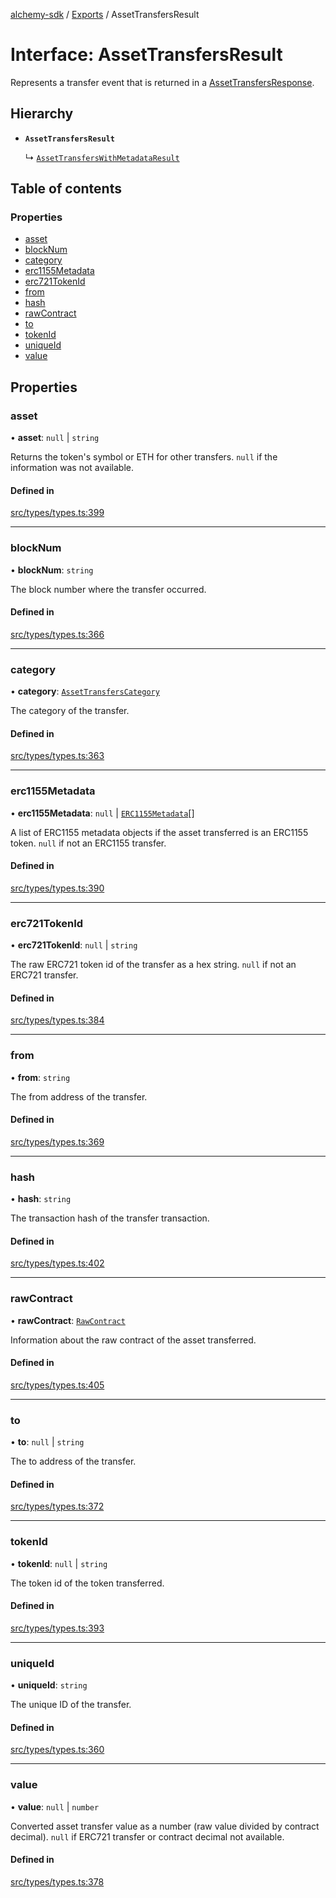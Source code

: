 [alchemy-sdk](../README.md) / [Exports](../modules.md) / AssetTransfersResult

# Interface: AssetTransfersResult

Represents a transfer event that is returned in a [AssetTransfersResponse](AssetTransfersResponse.md).

## Hierarchy

- **`AssetTransfersResult`**

  ↳ [`AssetTransfersWithMetadataResult`](AssetTransfersWithMetadataResult.md)

## Table of contents

### Properties

- [asset](AssetTransfersResult.md#asset)
- [blockNum](AssetTransfersResult.md#blocknum)
- [category](AssetTransfersResult.md#category)
- [erc1155Metadata](AssetTransfersResult.md#erc1155metadata)
- [erc721TokenId](AssetTransfersResult.md#erc721tokenid)
- [from](AssetTransfersResult.md#from)
- [hash](AssetTransfersResult.md#hash)
- [rawContract](AssetTransfersResult.md#rawcontract)
- [to](AssetTransfersResult.md#to)
- [tokenId](AssetTransfersResult.md#tokenid)
- [uniqueId](AssetTransfersResult.md#uniqueid)
- [value](AssetTransfersResult.md#value)

## Properties

### asset

• **asset**: ``null`` \| `string`

Returns the token's symbol or ETH for other transfers. `null` if the
information was not available.

#### Defined in

[src/types/types.ts:399](https://github.com/alchemyplatform/alchemy-sdk-js/blob/bed7d71/src/types/types.ts#L399)

___

### blockNum

• **blockNum**: `string`

The block number where the transfer occurred.

#### Defined in

[src/types/types.ts:366](https://github.com/alchemyplatform/alchemy-sdk-js/blob/bed7d71/src/types/types.ts#L366)

___

### category

• **category**: [`AssetTransfersCategory`](../enums/AssetTransfersCategory.md)

The category of the transfer.

#### Defined in

[src/types/types.ts:363](https://github.com/alchemyplatform/alchemy-sdk-js/blob/bed7d71/src/types/types.ts#L363)

___

### erc1155Metadata

• **erc1155Metadata**: ``null`` \| [`ERC1155Metadata`](ERC1155Metadata.md)[]

A list of ERC1155 metadata objects if the asset transferred is an ERC1155
token. `null` if not an ERC1155 transfer.

#### Defined in

[src/types/types.ts:390](https://github.com/alchemyplatform/alchemy-sdk-js/blob/bed7d71/src/types/types.ts#L390)

___

### erc721TokenId

• **erc721TokenId**: ``null`` \| `string`

The raw ERC721 token id of the transfer as a hex string. `null` if not an
ERC721 transfer.

#### Defined in

[src/types/types.ts:384](https://github.com/alchemyplatform/alchemy-sdk-js/blob/bed7d71/src/types/types.ts#L384)

___

### from

• **from**: `string`

The from address of the transfer.

#### Defined in

[src/types/types.ts:369](https://github.com/alchemyplatform/alchemy-sdk-js/blob/bed7d71/src/types/types.ts#L369)

___

### hash

• **hash**: `string`

The transaction hash of the transfer transaction.

#### Defined in

[src/types/types.ts:402](https://github.com/alchemyplatform/alchemy-sdk-js/blob/bed7d71/src/types/types.ts#L402)

___

### rawContract

• **rawContract**: [`RawContract`](RawContract.md)

Information about the raw contract of the asset transferred.

#### Defined in

[src/types/types.ts:405](https://github.com/alchemyplatform/alchemy-sdk-js/blob/bed7d71/src/types/types.ts#L405)

___

### to

• **to**: ``null`` \| `string`

The to address of the transfer.

#### Defined in

[src/types/types.ts:372](https://github.com/alchemyplatform/alchemy-sdk-js/blob/bed7d71/src/types/types.ts#L372)

___

### tokenId

• **tokenId**: ``null`` \| `string`

The token id of the token transferred.

#### Defined in

[src/types/types.ts:393](https://github.com/alchemyplatform/alchemy-sdk-js/blob/bed7d71/src/types/types.ts#L393)

___

### uniqueId

• **uniqueId**: `string`

The unique ID of the transfer.

#### Defined in

[src/types/types.ts:360](https://github.com/alchemyplatform/alchemy-sdk-js/blob/bed7d71/src/types/types.ts#L360)

___

### value

• **value**: ``null`` \| `number`

Converted asset transfer value as a number (raw value divided by contract
decimal). `null` if ERC721 transfer or contract decimal not available.

#### Defined in

[src/types/types.ts:378](https://github.com/alchemyplatform/alchemy-sdk-js/blob/bed7d71/src/types/types.ts#L378)
